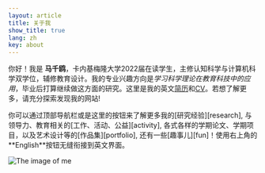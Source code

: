 ```yaml
---
layout: article
title: 关于我
show_title: true
lang: zh
key: about
---
```


<!--more-->

<div class="grid-containre">
  <div class="grid grid--p-3">
  <div class="cell cell--12 cell--md-auto">
    <div>
      <p> 你好！我是 <b>马千鸥</b>，卡内基梅隆大学2022届在读学生，主修认知科学与计算机科学双学位，辅修教育设计。我的专业兴趣方向是<i>学习科学理论在教育科技中的应用</i>，毕业后打算继续做这方面的研究。这里是我的英文<a href="/assets/Christina_Ma_Resume.pdf">简历</a>和<a href="/assets/Christina_Ma_CV.pdf">CV</a>。若想了解更多，请充分探索发现我的网站! 
      </p>
      <p markdown="1"> 你可以通过顶部导航栏或是这里的按钮来了解更多我的[研究经验][research], 与领导力、教育相关的[工作、活动、公益][activity], 各式各样的学期论文、学期项目，以及艺术设计等的[作品集][portfolio], 还有一些[趣事儿][fun]！使用右上角的**English**按钮无缝衔接到英文界面。
      </p>
    </div>
  </div>
  
  <div class="cell cell--12 cell--md-4">
    <img src="/assets/images/CM-circle.png" alt="The image of me">
  </div>
  
  </div>
  </div>

  [research]: research
  [activity]: activity
  [portfolio]: portfolio
  [fun]: funfact
